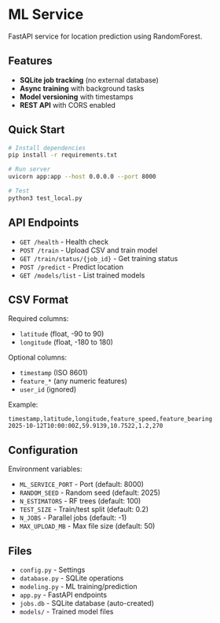 # ML Service

FastAPI service for location prediction using RandomForest.

## Features

- **SQLite job tracking** (no external database)
- **Async training** with background tasks
- **Model versioning** with timestamps
- **REST API** with CORS enabled

## Quick Start

```bash
# Install dependencies
pip install -r requirements.txt

# Run server
uvicorn app:app --host 0.0.0.0 --port 8000

# Test
python3 test_local.py
```

## API Endpoints

- `GET /health` - Health check
- `POST /train` - Upload CSV and train model
- `GET /train/status/{job_id}` - Get training status
- `POST /predict` - Predict location
- `GET /models/list` - List trained models

## CSV Format

Required columns:
- `latitude` (float, -90 to 90)
- `longitude` (float, -180 to 180)

Optional columns:
- `timestamp` (ISO 8601)
- `feature_*` (any numeric features)
- `user_id` (ignored)

Example:
```csv
timestamp,latitude,longitude,feature_speed,feature_bearing
2025-10-12T10:00:00Z,59.9139,10.7522,1.2,270
```

## Configuration

Environment variables:
- `ML_SERVICE_PORT` - Port (default: 8000)
- `RANDOM_SEED` - Random seed (default: 2025)
- `N_ESTIMATORS` - RF trees (default: 100)
- `TEST_SIZE` - Train/test split (default: 0.2)
- `N_JOBS` - Parallel jobs (default: -1)
- `MAX_UPLOAD_MB` - Max file size (default: 50)

## Files

- `config.py` - Settings
- `database.py` - SQLite operations
- `modeling.py` - ML training/prediction
- `app.py` - FastAPI endpoints
- `jobs.db` - SQLite database (auto-created)
- `models/` - Trained model files
